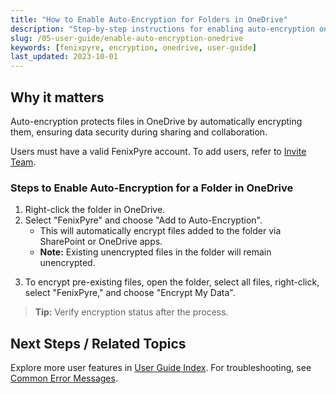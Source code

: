 ```yaml
---
title: "How to Enable Auto-Encryption for Folders in OneDrive"
description: "Step-by-step instructions for enabling auto-encryption on OneDrive folders using FenixPyre."
slug: /05-user-guide/enable-auto-encryption-onedrive
keywords: [fenixpyre, encryption, onedrive, user-guide]
last_updated: 2023-10-01
---
```


## Why it matters
Auto-encryption protects files in OneDrive by automatically encrypting them, ensuring data security during sharing and collaboration.

Users must have a valid FenixPyre account. To add users, refer to [Invite Team](/03-setup-&-installation/invite-team).

### Steps to Enable Auto-Encryption for a Folder in OneDrive

1. Right-click the folder in OneDrive.
2. Select "FenixPyre" and choose "Add to Auto-Encryption".
   - This will automatically encrypt files added to the folder via SharePoint or OneDrive apps.
   - **Note:** Existing unencrypted files in the folder will remain unencrypted.

<!-- IMG: ./media/05-user-guide/add-to-auto-encryption.png | Alt: Adding folder to auto-encryption in OneDrive -->

3. To encrypt pre-existing files, open the folder, select all files, right-click, select "FenixPyre," and choose "Encrypt My Data".

<!-- IMG: ./media/05-user-guide/encrypt-existing-files.png | Alt: Encrypting existing files in OneDrive -->

> **Tip:** Verify encryption status after the process.

## Next Steps / Related Topics
Explore more user features in [User Guide Index](/05-user-guide/index). For troubleshooting, see [Common Error Messages](/09-troubleshooting-&-faq/common-error-messages).
